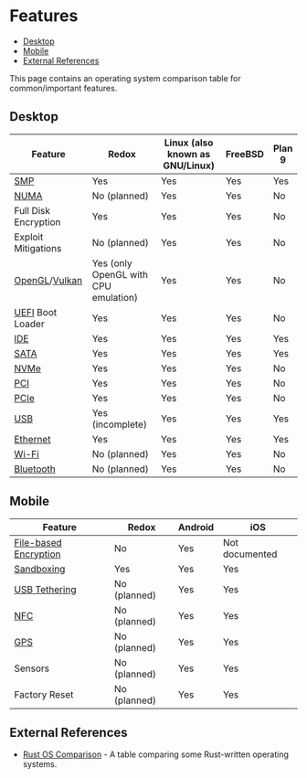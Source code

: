 # Features

- [Desktop](#desktop)
- [Mobile](#mobile)
- [External References](#external-references)

This page contains an operating system comparison table for common/important features.

## Desktop

| **Feature** | **Redox** | **Linux** (also known as GNU/Linux) | **FreeBSD** | **Plan 9** |
|-------------|-----------|-------------------------------------|-------------|------------|
| [SMP](https://en.wikipedia.org/wiki/Symmetric_multiprocessing) | Yes | Yes | Yes | Yes |
| [NUMA](https://en.wikipedia.org/wiki/Non-uniform_memory_access) | No (planned) | Yes | Yes | No |
| Full Disk Encryption | Yes | Yes | Yes | No |
| Exploit Mitigations | No (planned) | Yes | Yes | No |
| [OpenGL](https://en.wikipedia.org/wiki/OpenGL)/[Vulkan](https://en.wikipedia.org/wiki/Vulkan) | Yes (only OpenGL with CPU emulation) | Yes | Yes | No |
| [UEFI](https://en.wikipedia.org/wiki/UEFI) Boot Loader | Yes | Yes | Yes | No |
| [IDE](https://en.wikipedia.org/wiki/Parallel_ATA) | Yes | Yes | Yes | Yes |
| [SATA](https://en.wikipedia.org/wiki/SATA) | Yes | Yes | Yes | Yes |
| [NVMe](https://en.wikipedia.org/wiki/NVM_Express) | Yes | Yes | Yes | No |
| [PCI](https://en.wikipedia.org/wiki/Peripheral_Component_Interconnect) | Yes | Yes | Yes | No |
| [PCIe](https://en.wikipedia.org/wiki/PCI_Express) | Yes | Yes | Yes | No |
| [USB](https://en.wikipedia.org/wiki/USB) | Yes (incomplete) | Yes | Yes | Yes |
| [Ethernet](https://en.wikipedia.org/wiki/Ethernet) | Yes | Yes | Yes | Yes |
| [Wi-Fi](https://en.wikipedia.org/wiki/Wi-Fi) | No (planned) | Yes | Yes | No |
| [Bluetooth](https://en.wikipedia.org/wiki/Bluetooth) | No (planned) | Yes | Yes | No |

## Mobile

| **Feature** | **Redox** | **Android** | **iOS** |
|-------------|-----------|-------------|---------|
| [File-based Encryption](https://source.android.com/docs/security/features/encryption/file-based) | No | Yes | Not documented |
| [Sandboxing](https://en.wikipedia.org/wiki/Sandbox_(computer_security)) | Yes | Yes | Yes |
| [USB Tethering](https://en.wikipedia.org/wiki/Tethering) | No (planned) | Yes | Yes |
| [NFC](https://en.wikipedia.org/wiki/Near-field_communication) | No (planned) | Yes | Yes |
| [GPS](https://en.wikipedia.org/wiki/Global_Positioning_System) | No (planned) | Yes | Yes |
| Sensors | No (planned) | Yes | Yes |
| Factory Reset | No (planned) | Yes | Yes |

## External References

- [Rust OS Comparison](https://github.com/flosse/rust-os-comparison) - A table comparing some Rust-written operating systems.